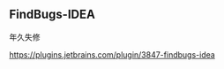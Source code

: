 ## FindBugs-IDEA

年久失修

https://plugins.jetbrains.com/plugin/3847-findbugs-idea

































































